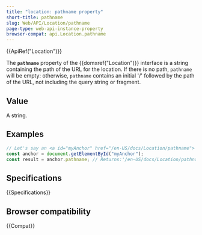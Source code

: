 ```yaml
---
title: "location: pathname property"
short-title: pathname
slug: Web/API/Location/pathname
page-type: web-api-instance-property
browser-compat: api.Location.pathname
---
```


{{ApiRef("Location")}}

The **`pathname`** property of the {{domxref("Location")}}
interface is a string containing the path of the URL for the location. If there is no path, `pathname` will be empty: otherwise, `pathname` contains an initial '/' followed by the path of the URL, not including the query string or fragment.

## Value

A string.

## Examples

```js
// Let's say an <a id="myAnchor" href="/en-US/docs/Location/pathname"> element is in the document
const anchor = document.getElementById("myAnchor");
const result = anchor.pathname; // Returns:'/en-US/docs/Location/pathname'
```

## Specifications

{{Specifications}}

## Browser compatibility

{{Compat}}
